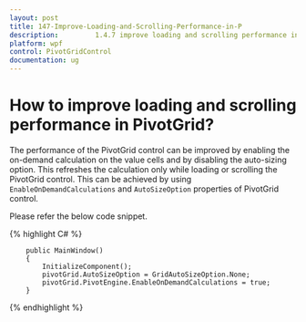 ```yaml
---
layout: post
title: 147-Improve-Loading-and-Scrolling-Performance-in-P
description:         1.4.7 improve loading and scrolling performance in pivotgrid?
platform: wpf
control: PivotGridControl
documentation: ug
---
```


# How to improve loading and scrolling performance in PivotGrid?

The performance of the PivotGrid control can be improved by enabling the on-demand calculation on the value cells and by disabling the auto-sizing option. This refreshes the calculation only while loading or scrolling the PivotGrid control. This can be achieved by using `EnableOnDemandCalculations` and `AutoSizeOption` properties of PivotGrid control.

Please refer the below code snippet.

{% highlight C# %}

        public MainWindow()
        {
            InitializeComponent();
            pivotGrid.AutoSizeOption = GridAutoSizeOption.None;
            pivotGrid.PivotEngine.EnableOnDemandCalculations = true;
        }

{% endhighlight %}
